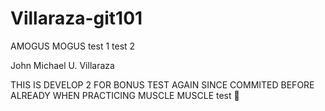 # Villaraza-git101
AMOGUS MOGUS
test 1
test 2


John Michael U. Villaraza

THIS IS DEVELOP 2 FOR BONUS TEST AGAIN SINCE COMMITED BEFORE ALREADY WHEN  PRACTICING
MUSCLE MUSCLE  test 💪
